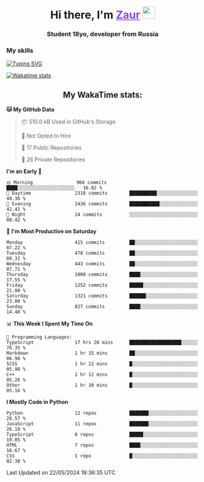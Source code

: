<h1 align="center">
    Hi there, I'm 
    <a href="https://t.me/skyguy" target="_blank" style="color: #8C43EA">Zaur</a>
    <img src="https://github.com/blackcater/blackcater/raw/main/images/Hi.gif" height="32">
</h1>

<h3 align="center">
    Student 18yo, developer from Russia
</h3>  

### **My skills**
[![Typing SVG](https://readme-typing-svg.herokuapp.com?font=Oxanium&duration=3000&pause=1500&color=8C43EA&height=30&lines=Python:+FastAPI,+Flask,+Aiogram,+Telethon;SQL:+PostgreSQL,+SQLite;JavaScript/TypeScript:+React.js;HTML+(PUG),+CSS+(SCSS))](https://git.io/typing-svg)

[![Wakatime stats](https://github-readme-stats.vercel.app/api/wakatime?username=skyguy&hide_title=true&show_icons=true&title_color=8C43EA&icon_color=BE57EA&bg_color=30,191919,341b56&text_color=B1B1B1&border_radius=10&hide_border=true)](https://github.com/anuraghazra/github-readme-stats)


<h2 align="center"> My WakaTime stats: </h2>

<!--START_SECTION:waka-->
**🐱 My GitHub Data** 

> 📦 510.0 kB Used in GitHub's Storage 
 > 
> 🚫 Not Opted to Hire
 > 
> 📜 17 Public Repositories 
 > 
> 🔑 26 Private Repositories 
 > 
**I'm an Early 🐤** 

```text
🌞 Morning                966 commits         ████░░░░░░░░░░░░░░░░░░░░░   16.82 % 
🌆 Daytime                2318 commits        ██████████░░░░░░░░░░░░░░░   40.36 % 
🌃 Evening                2436 commits        ███████████░░░░░░░░░░░░░░   42.41 % 
🌙 Night                  24 commits          ░░░░░░░░░░░░░░░░░░░░░░░░░   00.42 % 
```
📅 **I'm Most Productive on Saturday** 

```text
Monday                   415 commits         ██░░░░░░░░░░░░░░░░░░░░░░░   07.22 % 
Tuesday                  478 commits         ██░░░░░░░░░░░░░░░░░░░░░░░   08.32 % 
Wednesday                443 commits         ██░░░░░░░░░░░░░░░░░░░░░░░   07.71 % 
Thursday                 1008 commits        ████░░░░░░░░░░░░░░░░░░░░░   17.55 % 
Friday                   1252 commits        █████░░░░░░░░░░░░░░░░░░░░   21.80 % 
Saturday                 1321 commits        ██████░░░░░░░░░░░░░░░░░░░   23.00 % 
Sunday                   827 commits         ████░░░░░░░░░░░░░░░░░░░░░   14.40 % 
```


📊 **This Week I Spent My Time On** 

```text
💬 Programming Languages: 
TypeScript               17 hrs 26 mins      ███████████████████░░░░░░   76.35 % 
Markdown                 1 hr 35 mins        ██░░░░░░░░░░░░░░░░░░░░░░░   06.98 % 
SCSS                     1 hr 22 mins        █░░░░░░░░░░░░░░░░░░░░░░░░   05.98 % 
C++                      1 hr 12 mins        █░░░░░░░░░░░░░░░░░░░░░░░░   05.26 % 
Other                    1 hr 10 mins        █░░░░░░░░░░░░░░░░░░░░░░░░   05.16 % 
```

**I Mostly Code in Python** 

```text
Python                   12 repos            ███████░░░░░░░░░░░░░░░░░░   28.57 % 
JavaScript               11 repos            ███████░░░░░░░░░░░░░░░░░░   26.19 % 
TypeScript               8 repos             █████░░░░░░░░░░░░░░░░░░░░   19.05 % 
HTML                     7 repos             ████░░░░░░░░░░░░░░░░░░░░░   16.67 % 
CSS                      1 repo              █░░░░░░░░░░░░░░░░░░░░░░░░   02.38 % 
```




 Last Updated on 22/05/2024 18:36:35 UTC
<!--END_SECTION:waka-->
